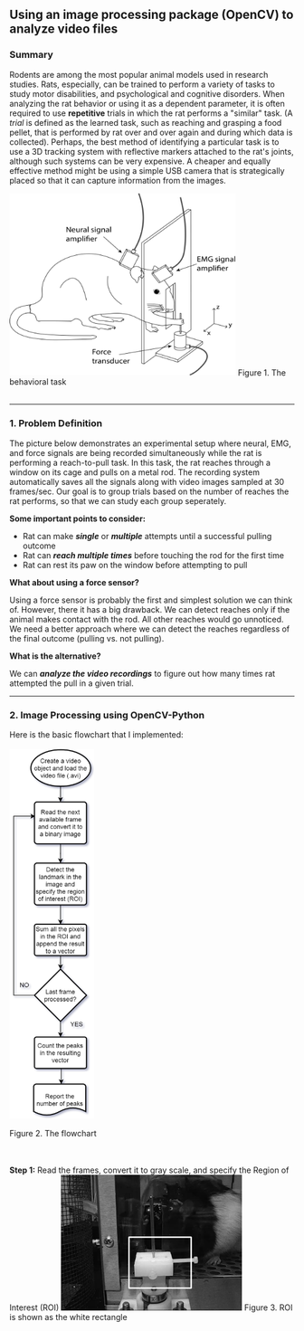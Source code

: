 ## Using an image processing package (OpenCV) to analyze video files

### Summary

Rodents are among the most popular animal models used in research studies. Rats, especially, can be trained to perform a variety of tasks to study motor disabilities, and psychological and cognitive disorders. When analyzing the rat behavior or using it as a dependent parameter, it is often required to use **repetitive** trials in which the rat performs a "similar" task. (A *trial* is defined as the learned task, such as reaching and grasping a food pellet, that is performed by rat over and over again and during which data is collected). Perhaps, the best method of identifying a particular task is to use a 3D tracking system with reflective markers attached to the rat's joints, although such systems can be very expensive. A cheaper and equally effective method might be using a simple USB camera that is strategically placed so that it can capture information from the images.

<img src="fig1_behavior.png" alt="Reach-to-pull task" width="400"/>
Figure 1. The behavioral task
<br><br>

---

### 1. Problem Definition  

The picture below demonstrates an experimental setup where neural, EMG, and force signals are being recorded simultaneously while the rat is performing a reach-to-pull task. In this task, the rat reaches through a window on its cage and pulls on a metal rod. The recording system automatically saves all the signals along with video images sampled at 30 frames/sec. Our goal is to group trials based on the number of reaches the rat performs, so that we can study each group seperately.

**Some important points to consider:**

* Rat can make ***single*** or ***multiple*** attempts until a successful pulling outcome
* Rat can ***reach multiple times*** before touching the rod for the first time
* Rat can rest its paw on the window before attempting to pull

**What about using a force sensor?**

Using a force sensor is probably the first and simplest solution we can think of. However, there it has a big drawback. We can detect reaches only if the animal makes contact with the rod. All other reaches would go unnoticed. We need a better approach where we can detect the reaches regardless of the final outcome (pulling vs. not pulling).

**What is the alternative?**

We can ***analyze the video recordings*** to figure out how many times rat attempted the pull in a given trial.

---

### 2. Image Processing using OpenCV-Python

Here is the basic flowchart that I implemented:
<br><br>
<img src="fig2_flowchart.png" alt="Flow chart" width="150"/>

Figure 2. The flowchart
<br><br><br>

**Step 1:** Read the frames, convert it to gray scale, and specify the Region of Interest (ROI)
<img src="fig3_gray.png" alt="Grayscale" width="320"/>
Figure 3. ROI is shown as the white rectangle 
<br><br>
